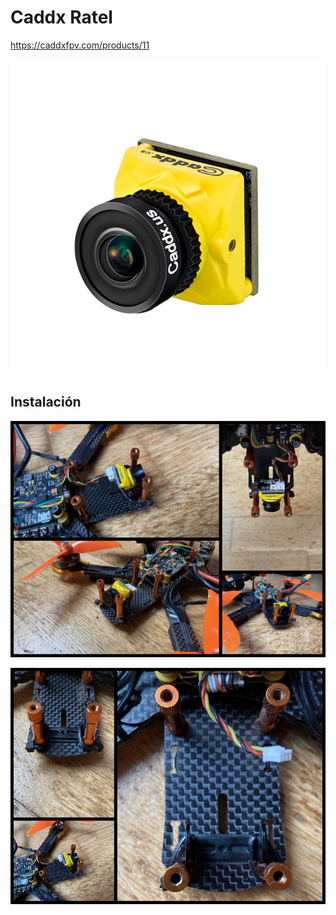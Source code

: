# Caddx Ratel

https://caddxfpv.com/products/11

![](images/ratel.jpg)


## Instalación

![](images/layout-ratel.png)

![](images/layout-ratel2.png)
